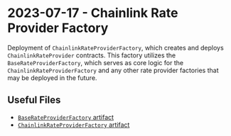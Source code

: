 # 2023-07-17 - Chainlink Rate Provider Factory

Deployment of `ChainlinkRateProviderFactory`, which creates and deploys `ChainlinkRateProvider` contracts. This factory utilizes the `BaseRateProviderFactory`, which serves as core logic for the `ChainlinkRateProviderFactory` and any other rate provider factories that may be deployed in the future.

## Useful Files

- [`BaseRateProviderFactory` artifact](./artifact/BaseRateProviderFactory.json)
- [`ChainlinkRateProviderFactory` artifact](./artifact/BaseRateProviderFactory.json)

